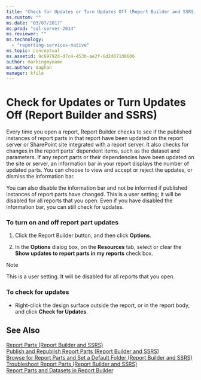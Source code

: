 ```yaml
---
title: "Check for Updates or Turn Updates Off (Report Builder and SSRS) | Microsoft Docs"
ms.custom: ""
ms.date: "03/07/2017"
ms.prod: "sql-server-2014"
ms.reviewer: ""
ms.technology: 
  - "reporting-services-native"
ms.topic: conceptual
ms.assetid: 9c69792d-d7c4-453b-ae2f-6d2d071d8606
author: markingmyname
ms.author: maghan
manager: kfile
---
```

# Check for Updates or Turn Updates Off (Report Builder and SSRS)
  Every time you open a report, Report Builder checks to see if the published instances of report parts in that report have been updated on the report server or SharePoint site integrated with a report server. It also checks for changes in the report parts' dependent items, such as the dataset and parameters. If any report parts or their dependencies have been updated on the site or server, an information bar in your report displays the number of updated parts. You can choose to view and accept or reject the updates, or dismiss the information bar.  
  
 You can also disable the information bar and not be informed if published instances of report parts have changed. This is a user setting; it will be disabled for all reports that you open. Even if you have disabled the information bar, you can still check for updates.  
  
### To turn on and off report part updates  
  
1.  Click the Report Builder button, and then click **Options**.  
  
2.  In the **Options** dialog box, on the **Resources** tab, select or clear the **Show updates to report parts in my reports** check box.  
  
> [!NOTE]  
>  This is a user setting. It will be disabled for all reports that you open.  
  
### To check for updates  
  
-   Right-click the design surface outside the report, or in the report body, and click **Check for Updates**.  
  
## See Also  
 [Report Parts &#40;Report Builder and SSRS&#41;](report-parts-report-builder-and-ssrs.md)   
 [Publish and Republish Report Parts &#40;Report Builder and SSRS&#41;](report-design/publish-and-republish-report-parts-report-builder-and-ssrs.md)   
 [Browse for Report Parts and Set a Default Folder &#40;Report Builder and SSRS&#41;](report-design/browse-for-report-parts-and-set-a-default-folder-report-builder-and-ssrs.md)   
 [Troubleshoot Report Parts &#40;Report Builder and SSRS&#41;](../../2014/reporting-services/troubleshoot-report-parts-report-builder-and-ssrs.md)   
 [Report Parts and Datasets in Report Builder](report-data/report-parts-and-datasets-in-report-builder.md)  
  
  
